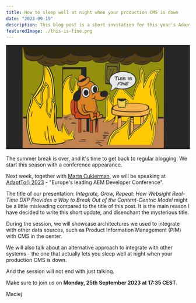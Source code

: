 ```yaml
---
title: How to sleep well at night when your production CMS is down
date: "2023-09-19"
description: This blog post is a short invitation for this year's AdaptTo session that Maciej Laskowski will be a speaker at.
featuredImage: ./this-is-fine.png
---
```


![featured image - this is fine meme](this-is-fine.png)

The summer break is over, and it's time to get back to regular blogging. We start this season with a conference appearance.

Next week, together with [Marta Cukierman](https://adapt.to/speakers/marta-cukierman), we will be speaking at [AdaptTo() 2023](https://adapt.to/2023/schedule/integrate-grow-repeat-how-websight-real-time-dxp-provides-a-way-to-break-out-of-the-content-centric-model) - "Europe's leading AEM Developer Conference".

The title of our presentation: _Integrate, Grow, Repeat: How Websight Real-Time DXP Provides a Way to Break Out of the Content-Centric Model_ might be a little misleading compared to the title of this post. It is the main reason I have decided to write this short update, and disenchant the mysterious title. 

During the session, we will showcase architectures we used to integrate with other data sources, such as Product Information Management (PIM) with CMS in the center.

We will also talk about an alternative approach to integrate with other systems - the one that actually lets you sleep well at night when your production CMS is down.

And the session will not end with just talking.

Make sure to join us on **Monday, 25th September 2023 at 17:35 CEST**.

Maciej
